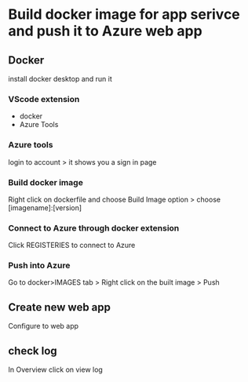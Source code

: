 # Build docker image for app serivce and push it to Azure web app
## Docker
install docker desktop and run it
### VScode extension
* docker
* Azure Tools

### Azure tools
login to account > it shows you a sign in page

### Build docker image
Right click on dockerfile and choose Build Image option > choose [imagename]:[version]

### Connect to Azure through docker extension
Click REGISTERIES to connect to Azure

### Push into Azure
Go to docker>IMAGES tab > Right click on the built image > Push

## Create new web app
Configure to web app

## check log
In Overview click on view log


